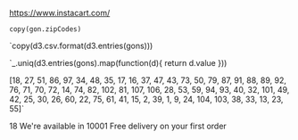 https://www.instacart.com/

`copy(gon.zipCodes)`

`copy(d3.csv.format(d3.entries(gons)))


`_.uniq(d3.entries(gons).map(function(d){ return d.value }))

[18, 27, 51, 86, 97, 34, 48, 35, 17, 16, 37, 47, 43, 73, 50, 79, 87, 91, 88, 89, 92, 76, 71, 70, 72, 14, 74, 82, 102, 81, 107, 106, 28, 53, 59, 94, 93, 40, 32, 101, 49, 42, 25, 30, 26, 60, 22, 75, 61, 41, 15, 2, 39, 1, 9, 24, 104, 103, 38, 33, 13, 23, 55]`

18 We're available in 10001 Free delivery on your first order
